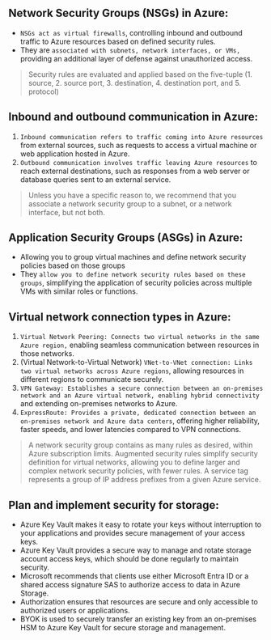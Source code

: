 ## Network Security Groups (NSGs) in Azure:
- `NSGs act as virtual firewalls`, controlling inbound and outbound traffic to Azure resources based on defined security rules.
- They are `associated with subnets, network interfaces, or VMs,` providing an additional layer of defense against unauthorized access.

> Security rules are evaluated and applied based on the five-tuple (1. source, 2. source port, 3. destination, 4. destination port, and 5. protocol)

## Inbound and outbound communication in Azure:
1. `Inbound communication refers to traffic coming into Azure resources` from external sources, such as requests to access a virtual machine or web application hosted in Azure.
2. `Outbound communication involves traffic leaving Azure resources` to reach external destinations, such as responses from a web server or database queries sent to an external service.

> Unless you have a specific reason to, we recommend that you associate a network security group to a subnet, or a network interface, but not both.

## Application Security Groups (ASGs) in Azure:
- Allowing you to group virtual machines and define network security policies based on those groups
- They `allow you to define network security rules based on these groups`, simplifying the application of security policies across multiple VMs with similar roles or functions.

## Virtual network connection types in Azure:
1. `Virtual Network Peering: Connects two virtual networks in the same Azure region,` enabling seamless communication between resources in those networks.
2. (Virtual Network-to-Virtual Network) `VNet-to-VNet connection: Links two virtual networks across Azure regions`, allowing resources in different regions to communicate securely.
3. `VPN Gateway: Establishes a secure connection between an on-premises network and an Azure virtual network, enabling hybrid connectivity` and extending on-premises networks to Azure.
4. `ExpressRoute: Provides a private, dedicated connection between an on-premises network and Azure data centers`, offering higher reliability, faster speeds, and lower latencies compared to VPN connections.

> A network security group contains as many rules as desired, within Azure subscription limits.
> Augmented security rules simplify security definition for virtual networks, allowing you to define larger and complex network security policies, with fewer rules.
> A service tag represents a group of IP address prefixes from a given Azure service.

## Plan and implement security for storage:
- Azure Key Vault makes it easy to rotate your keys without interruption to your applications and provides secure management of your access keys.
- Azure Key Vault provides a secure way to manage and rotate storage account access keys, which should be done regularly to maintain security.
- Microsoft recommends that clients use either Microsoft Entra ID or a shared access signature SAS to authorize access to data in Azure Storage.
- Authorization ensures that resources are secure and only accessible to authorized users or applications.
- BYOK is used to securely transfer an existing key from an on-premises HSM to Azure Key Vault for secure storage and management.




























